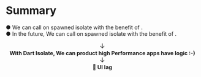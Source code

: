 <PageTitleHeader section="Summary"/>

# Summary

● We can call <UniqueTechnicalTerm val="native C APIs"/> on spawned isolate with the benefit of <TechnicalTerm val="dart:ffi"/>.  
● In the future, We can call <UniqueTechnicalTerm val="platform-specific APIs"/> on spawned isolate with the benefit of <TechnicalTerm val="Isolate Platform Channels"/>.

<div align="center" style="font-size: larger">↓</div>

<div align="center">
    <b>With Dart Isolate, We can product high Performance apps have <UniqueTerm val="Expensive"/> <UniqueTerm val="Native"/> logic :-) </b>
</div>

<div align="center" style="font-size: larger">↓</div>

<div align="center">
    <b>👋 UI lag</b>
</div>
